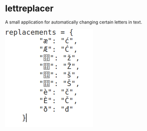 # lettreplacer
A small application for automatically changing certain letters in text.

![alt text](https://raw.githubusercontent.com/dida-code/lettreplacer/main/data/resources/Screenshot2.png)
